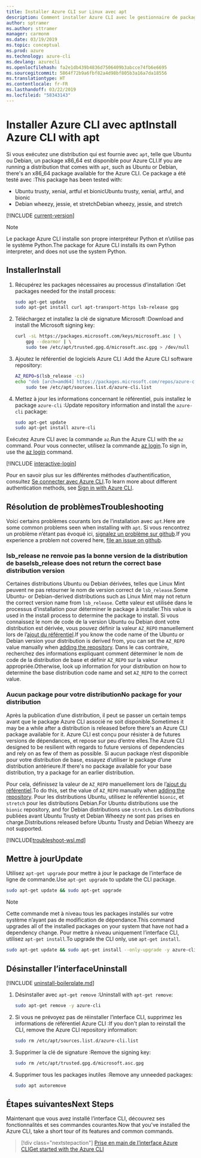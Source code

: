 ```yaml
---
title: Installer Azure CLI sur Linux avec apt
description: Comment installer Azure CLI avec le gestionnaire de package apt
author: sptramer
ms.author: sttramer
manager: carmonm
ms.date: 03/19/2019
ms.topic: conceptual
ms.prod: azure
ms.technology: azure-cli
ms.devlang: azurecli
ms.openlocfilehash: fa2e1db439b4836d7506409b3abcce74fb6e6695
ms.sourcegitcommit: 5864f72b9a6fbf82a4d98bf805b3a16a7da18556
ms.translationtype: HT
ms.contentlocale: fr-FR
ms.lasthandoff: 03/22/2019
ms.locfileid: "58343143"
---
```

# <a name="install-azure-cli-with-apt"></a><span data-ttu-id="5416a-103">Installer Azure CLI avec apt</span><span class="sxs-lookup"><span data-stu-id="5416a-103">Install Azure CLI with apt</span></span>

<span data-ttu-id="5416a-104">Si vous exécutez une distribution qui est fournie avec `apt`, telle que Ubuntu ou Debian, un package x86_64 est disponible pour Azure CLI.</span><span class="sxs-lookup"><span data-stu-id="5416a-104">If you are running a distribution that comes with `apt`, such as Ubuntu or Debian, there's an x86_64 package available for the Azure CLI.</span></span> <span data-ttu-id="5416a-105">Ce package a été testé avec :</span><span class="sxs-lookup"><span data-stu-id="5416a-105">This package has been tested with:</span></span>

* <span data-ttu-id="5416a-106">Ubuntu trusty, xenial, artful et bionic</span><span class="sxs-lookup"><span data-stu-id="5416a-106">Ubuntu trusty, xenial, artful, and bionic</span></span>
* <span data-ttu-id="5416a-107">Debian wheezy, jessie, et stretch</span><span class="sxs-lookup"><span data-stu-id="5416a-107">Debian wheezy, jessie, and stretch</span></span>

[!INCLUDE [current-version](includes/current-version.md)]

> [!NOTE]
>
> <span data-ttu-id="5416a-108">Le package Azure CLI installe son propre interpréteur Python et n’utilise pas le système Python.</span><span class="sxs-lookup"><span data-stu-id="5416a-108">The package for Azure CLI installs its own Python interpreter, and does not use the system Python.</span></span>

## <a name="install"></a><span data-ttu-id="5416a-109">Installer</span><span class="sxs-lookup"><span data-stu-id="5416a-109">Install</span></span>

1. <span data-ttu-id="5416a-110">Récupérez les packages nécessaires au processus d’installation :</span><span class="sxs-lookup"><span data-stu-id="5416a-110">Get packages needed for the install process:</span></span>

    ```bash
    sudo apt-get update
    sudo apt-get install curl apt-transport-https lsb-release gpg
    ```

2. <span data-ttu-id="5416a-111">Téléchargez et installez la clé de signature Microsoft :</span><span class="sxs-lookup"><span data-stu-id="5416a-111">Download and install the Microsoft signing key:</span></span>

    ```bash
    curl -sL https://packages.microsoft.com/keys/microsoft.asc | \
        gpg --dearmor | \
        sudo tee /etc/apt/trusted.gpg.d/microsoft.asc.gpg > /dev/null
    ```

3. <div id="set-release"/><span data-ttu-id="5416a-112">Ajoutez le référentiel de logiciels Azure CLI :</span><span class="sxs-lookup"><span data-stu-id="5416a-112">Add the Azure CLI software repository:</span></span>

    ```bash
    AZ_REPO=$(lsb_release -cs)
    echo "deb [arch=amd64] https://packages.microsoft.com/repos/azure-cli/ $AZ_REPO main" | \
        sudo tee /etc/apt/sources.list.d/azure-cli.list
    ```

4. <span data-ttu-id="5416a-113">Mettez à jour les informations concernant le référentiel, puis installez le package `azure-cli` :</span><span class="sxs-lookup"><span data-stu-id="5416a-113">Update repository information and install the `azure-cli` package:</span></span>

    ```bash
    sudo apt-get update
    sudo apt-get install azure-cli
    ```

<span data-ttu-id="5416a-114">Exécutez Azure CLI avec la commande `az`.</span><span class="sxs-lookup"><span data-stu-id="5416a-114">Run the Azure CLI with the `az` command.</span></span> <span data-ttu-id="5416a-115">Pour vous connecter, utilisez la commande [az login](/cli/azure/reference-index#az-login).</span><span class="sxs-lookup"><span data-stu-id="5416a-115">To sign in, use the [az login](/cli/azure/reference-index#az-login) command.</span></span>

[!INCLUDE [interactive-login](includes/interactive-login.md)]

<span data-ttu-id="5416a-116">Pour en savoir plus sur les différentes méthodes d’authentification, consultez [Se connecter avec Azure CLI](authenticate-azure-cli.md).</span><span class="sxs-lookup"><span data-stu-id="5416a-116">To learn more about different authentication methods, see [Sign in with Azure CLI](authenticate-azure-cli.md).</span></span>

## <a name="troubleshooting"></a><span data-ttu-id="5416a-117">Résolution de problèmes</span><span class="sxs-lookup"><span data-stu-id="5416a-117">Troubleshooting</span></span>

<span data-ttu-id="5416a-118">Voici certains problèmes courants lors de l’installation avec `apt`.</span><span class="sxs-lookup"><span data-stu-id="5416a-118">Here are some common problems seen when installing with `apt`.</span></span> <span data-ttu-id="5416a-119">Si vous rencontrez un problème n’étant pas évoqué ici, [signalez un problème sur github](https://github.com/Azure/azure-cli/issues).</span><span class="sxs-lookup"><span data-stu-id="5416a-119">If you experience a problem not covered here, [file an issue on github](https://github.com/Azure/azure-cli/issues).</span></span>

### <a name="lsbrelease-does-not-return-the-correct-base-distribution-version"></a><span data-ttu-id="5416a-120">lsb_release ne renvoie pas la bonne version de la distribution de base</span><span class="sxs-lookup"><span data-stu-id="5416a-120">lsb_release does not return the correct base distribution version</span></span>

<span data-ttu-id="5416a-121">Certaines distributions Ubuntu ou Debian dérivées, telles que Linux Mint peuvent ne pas retourner le nom de version correct de `lsb_release`.</span><span class="sxs-lookup"><span data-stu-id="5416a-121">Some Ubuntu- or Debian-derived distributions such as Linux Mint may not return the correct version name from `lsb_release`.</span></span> <span data-ttu-id="5416a-122">Cette valeur est utilisée dans le processus d’installation pour déterminer le package à installer.</span><span class="sxs-lookup"><span data-stu-id="5416a-122">This value is used in the install process to determine the package to install.</span></span> <span data-ttu-id="5416a-123">Si vous connaissez le nom de code de la version Ubuntu ou Debian dont votre distribution est dérivée, vous pouvez définir la valeur `AZ_REPO` manuellement lors de l’[ajout du référentiel](#set-release).</span><span class="sxs-lookup"><span data-stu-id="5416a-123">If you know the code name of the Ubuntu or Debian version your distribution is derived from, you can set the `AZ_REPO` value manually when [adding the repository](#set-release).</span></span> <span data-ttu-id="5416a-124">Dans le cas contraire, recherchez des informations expliquant comment déterminer le nom de code de la distribution de base et définir `AZ_REPO` sur la valeur appropriée.</span><span class="sxs-lookup"><span data-stu-id="5416a-124">Otherwise, look up information for your distribution on how to determine the base distribution code name and set `AZ_REPO` to the correct value.</span></span>

### <a name="no-package-for-your-distribution"></a><span data-ttu-id="5416a-125">Aucun package pour votre distribution</span><span class="sxs-lookup"><span data-stu-id="5416a-125">No package for your distribution</span></span>

<span data-ttu-id="5416a-126">Après la publication d’une distribution, il peut se passer un certain temps avant que le package Azure CLI associé ne soit disponible.</span><span class="sxs-lookup"><span data-stu-id="5416a-126">Sometimes it may be a while after a distribution is released before there's an Azure CLI package available for it.</span></span> <span data-ttu-id="5416a-127">Azure CLI est conçu pour résister à de futures versions de dépendances, et repose sur peu d’entre elles.</span><span class="sxs-lookup"><span data-stu-id="5416a-127">The Azure CLI designed to be resilient with regards to future versions of dependencies and rely on as few of them as possible.</span></span> <span data-ttu-id="5416a-128">Si aucun package n’est disponible pour votre distribution de base, essayez d’utiliser le package d’une distribution antérieure.</span><span class="sxs-lookup"><span data-stu-id="5416a-128">If there's no package available for your base distribution, try a package for an earlier distribution.</span></span>

<span data-ttu-id="5416a-129">Pour cela, définissez la valeur de `AZ_REPO` manuellement lors de l’[ajout du référentiel](#set-release).</span><span class="sxs-lookup"><span data-stu-id="5416a-129">To do this, set the value of `AZ_REPO` manually when [adding the repository](#set-release).</span></span> <span data-ttu-id="5416a-130">Pour les distributions Ubuntu, utilisez le référentiel `bionic`, et `stretch` pour les distributions Debian.</span><span class="sxs-lookup"><span data-stu-id="5416a-130">For Ubuntu distributions use the `bionic` repository, and for Debian distributions use `stretch`.</span></span> <span data-ttu-id="5416a-131">Les distributions publiées avant Ubuntu Trusty et Debian Wheezy ne sont pas prises en charge.</span><span class="sxs-lookup"><span data-stu-id="5416a-131">Distributions released before Ubuntu Trusty and Debian Wheezy are not supported.</span></span>

[!INCLUDE[troubleshoot-wsl.md](includes/troubleshoot-wsl.md)]

## <a name="update"></a><span data-ttu-id="5416a-132">Mettre à jour</span><span class="sxs-lookup"><span data-stu-id="5416a-132">Update</span></span>

<span data-ttu-id="5416a-133">Utilisez `apt-get upgrade` pour mettre à jour le package de l’interface de ligne de commande.</span><span class="sxs-lookup"><span data-stu-id="5416a-133">Use `apt-get upgrade` to update the CLI package.</span></span>

   ```bash
   sudo apt-get update && sudo apt-get upgrade
   ```

> [!NOTE]
> <span data-ttu-id="5416a-134">Cette commande met à niveau tous les packages installés sur votre système n’ayant pas de modification de dépendance.</span><span class="sxs-lookup"><span data-stu-id="5416a-134">This command upgrades all of the installed packages on your system that have not had a dependency change.</span></span>
> <span data-ttu-id="5416a-135">Pour mettre à niveau uniquement l’interface CLI, utilisez `apt-get install`.</span><span class="sxs-lookup"><span data-stu-id="5416a-135">To upgrade the CLI only, use `apt-get install`.</span></span>
> 
> ```bash
> sudo apt-get update && sudo apt-get install --only-upgrade -y azure-cli
> ```

## <a name="uninstall"></a><span data-ttu-id="5416a-136">Désinstaller l’interface</span><span class="sxs-lookup"><span data-stu-id="5416a-136">Uninstall</span></span>

[!INCLUDE [uninstall-boilerplate.md](includes/uninstall-boilerplate.md)]

1. <span data-ttu-id="5416a-137">Désinstaller avec `apt-get remove` :</span><span class="sxs-lookup"><span data-stu-id="5416a-137">Uninstall with `apt-get remove`:</span></span>

    ```bash
    sudo apt-get remove -y azure-cli
    ```

2. <span data-ttu-id="5416a-138">Si vous ne prévoyez pas de réinstaller l’interface CLI, supprimez les informations de référentiel Azure CLI :</span><span class="sxs-lookup"><span data-stu-id="5416a-138">If you don't plan to reinstall the CLI, remove the Azure CLI repository information:</span></span>

   ```bash
   sudo rm /etc/apt/sources.list.d/azure-cli.list
   ```

3. <span data-ttu-id="5416a-139">Supprimer la clé de signature :</span><span class="sxs-lookup"><span data-stu-id="5416a-139">Remove the signing key:</span></span>

    ```bash
    sudo rm /etc/apt/trusted.gpg.d/microsoft.asc.gpg
    ```

4. <span data-ttu-id="5416a-140">Supprimer tous les packages inutiles :</span><span class="sxs-lookup"><span data-stu-id="5416a-140">Remove any unneeded packages:</span></span>

   ```bash
   sudo apt autoremove
   ```

## <a name="next-steps"></a><span data-ttu-id="5416a-141">Étapes suivantes</span><span class="sxs-lookup"><span data-stu-id="5416a-141">Next Steps</span></span>

<span data-ttu-id="5416a-142">Maintenant que vous avez installé l’interface CLI, découvrez ses fonctionnalités et ses commandes courantes.</span><span class="sxs-lookup"><span data-stu-id="5416a-142">Now that you've installed the Azure CLI, take a short tour of its features and common commands.</span></span>

> [!div class="nextstepaction"]
> [<span data-ttu-id="5416a-143">Prise en main de l’interface Azure CLI</span><span class="sxs-lookup"><span data-stu-id="5416a-143">Get started with the Azure CLI</span></span>](get-started-with-azure-cli.md)
